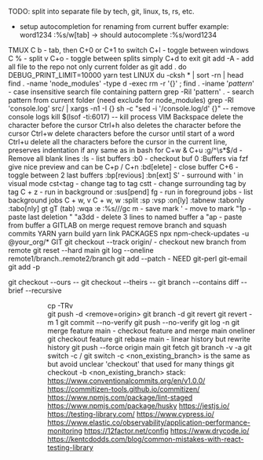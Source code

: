 TODO: split into separate file by tech, git, linux, ts, rs, etc.
* setup autocompletion for renaming from current buffer example:
word1234
:%s/w[tab] -> should autocomplete :%s/word1234

TMUX
C b - tab, then C+0 or C+1 to switch
C+l - toggle between windows
C % - split v
C+o - toggle between splits
simply C+d to exit
git add -A - add all file to the repo not only current folder as git add . do
DEBUG_PRINT_LIMIT=10000 yarn test
LINUX
du -cksh * | sort -rn | head
find . -name 'node_modules' -type d -exec rm -r '{}' \;
find . -iname '*pattern*' - case insensitive search file containing pattern
grep -Ril 'pattern' . - search pattern from current folder
(need exclude for node_modules)
grep -Rl 'console.log' src/ | xargs -n1 -I {} sh -c "sed -i '/console.log/d' {}" -- remove console logs
kill $(lsof -ti:6017) -- kill process
VIM
Backspace delete the character before the cursor
Ctrl+h also deletes the character before the cursor
Ctrl+w delete characters before the cursor until start of a word
Ctrl+u delete all the characters before the cursor in the current line, preserves indentation if any same as in bash for C+w & C+u
:g/^\s*$/d - Remove all blank lines
:ls - list buffers
:b0 - checkout buf 0
:Buffers via fzf give nice preview and can be C+p / C+n
:bd[elete] - close buffer
C+6 - toggle between 2 last buffers
:bp[revious]
:bn[ext]
S' - surround with ' in visual mode
cst<tag - change tag to tag
cstt - change surrounding tag by tag
C + z - run in background or :sus[pend]
fg - run in foreground
jobs - list background jobs
C + w, v
C + w, w
:split :sp <file> :vsp <file>
:on[ly]
:tabnew
:tabonly :tabo[nly]
gt gT (tab)
:wqa
:e <file>
:%s/<text>/<text>/gc
m<letter> - save mark
'<letter> - move to mark
"1p - paste last deletion
"<letter><action>
"a3dd - delete 3 lines to named buffer a
"ap - paste from buffer a
GITLAB
on merge request remove branch and squash commits
YARN
yarn build
yarn link
PACKAGES
npx npm-check-updates -u @your_org/*
GIT
git checkout --track origin/<branch> - checkout new branch from remote
git reset --hard main
git log --oneline remote1/branch..remote2/branch
git add --patch - NEED git-perl git-email
git add -p

git checkout --ours -- <file>
git checkout --theirs -- <file>
git branch --contains <hash>
diff --brief --recursive <dir> <dir>
cp -TRv <div> <div>
git push -d <remove=origin> <branch>
git branch -d <branch>
git revert <commit-hash-to-revert>
git revert -m 1 <merge-commit-hash>
git commit --no-verify
git push --no-verify
git log <branch> -n <number>
git merge feature main - checkout feature and merge main oneliner
git checkout feature git rebase main - linear history but rewrite history
git push --force origin main
git fetch <remote>
git branch -v -a
git switch -c <branch> <remote>/<branch>
git switch -c <non_existing_branch>
is the same as but avoid unclear 'checkout' that used for many things
git checkout -b <non_existing_branch>
stack:
https://www.conventionalcommits.org/en/v1.0.0/
https://commitizen-tools.github.io/commitizen/
https://www.npmjs.com/package/lint-staged
https://www.npmjs.com/package/husky
https://jestjs.io/
https://testing-library.com/
https://www.cypress.io/
https://www.elastic.co/observability/application-performance-monitoring
https://12factor.net/config
https://www.drycode.io/
https://kentcdodds.com/blog/common-mistakes-with-react-testing-library
